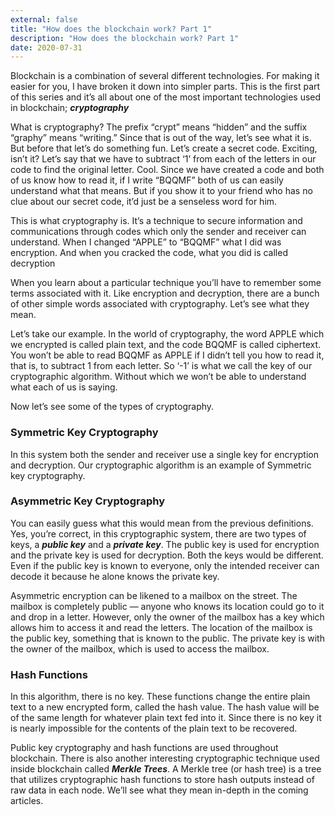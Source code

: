 ```yaml
---
external: false
title: "How does the blockchain work? Part 1"
description: "How does the blockchain work? Part 1"
date: 2020-07-31
---
```


Blockchain is a combination of several different technologies. For making it easier for you, I have broken it down into simpler parts. This is the first part of this series and it’s all about one of the most important technologies used in blockchain; ***cryptography***

What is cryptography?
The prefix “crypt” means “hidden” and the suffix “graphy” means “writing.” Since that is out of the way, let’s see what it is. But before that let’s do something fun. Let’s create a secret code. Exciting, isn’t it? Let’s say that we have to subtract ‘1’ from each of the letters in our code to find the original letter. Cool. Since we have created a code and both of us know how to read it, if I write “BQQMF” both of us can easily understand what that means. But if you show it to your friend who has no clue about our secret code, it’d just be a senseless word for him.

This is what cryptography is. It’s a technique to secure information and communications through codes which only the sender and receiver can understand. When I changed “APPLE” to “BQQMF” what I did was encryption. And when you cracked the code, what you did is called decryption

When you learn about a particular technique you’ll have to remember some terms associated with it. Like encryption and decryption, there are a bunch of other simple words associated with cryptography. Let’s see what they mean.

Let’s take our example. In the world of cryptography, the word APPLE which we encrypted is called plain text, and the code BQQMF is called ciphertext. You won’t be able to read BQQMF as APPLE if I didn’t tell you how to read it, that is, to subtract 1 from each letter. So ‘-1’ is what we call the key of our cryptographic algorithm. Without which we won’t be able to understand what each of us is saying.

Now let’s see some of the types of cryptography.

### Symmetric Key Cryptography
In this system both the sender and receiver use a single key for encryption and decryption. Our cryptographic algorithm is an example of Symmetric key cryptography.

### Asymmetric Key Cryptography
You can easily guess what this would mean from the previous definitions. Yes, you’re correct, in this cryptographic system, there are two types of keys, a ***public key*** and a ***private key***. The public key is used for encryption and the private key is used for decryption. Both the keys would be different. Even if the public key is known to everyone, only the intended receiver can decode it because he alone knows the private key.

Asymmetric encryption can be likened to a mailbox on the street. The mailbox is completely public — anyone who knows its location could go to it and drop in a letter. However, only the owner of the mailbox has a key which allows him to access it and read the letters. The location of the mailbox is the public key, something that is known to the public. The private key is with the owner of the mailbox, which is used to access the mailbox.

### Hash Functions
In this algorithm, there is no key. These functions change the entire plain text to a new encrypted form, called the hash value. The hash value will be of the same length for whatever plain text fed into it. Since there is no key it is nearly impossible for the contents of the plain text to be recovered.

Public key cryptography and hash functions are used throughout blockchain. There is also another interesting cryptographic technique used inside blockchain called ***Merkle Trees***. A Merkle tree (or hash tree) is a tree that utilizes cryptographic hash functions to store hash outputs instead of raw data in each node. We’ll see what they mean in-depth in the coming articles.